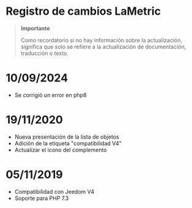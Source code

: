 # Registro de cambios LaMetric

>**Importante**
>
>Como recordatorio si no hay información sobre la actualización, significa que solo se refiere a la actualización de documentación, traducción o texto.

# 10/09/2024

- Se corrigió un error en php8

# 19/11/2020

- Nueva presentación de la lista de objetos
- Adición de la etiqueta "compatibilidad V4"
- Actualizar el icono del complemento

# 05/11/2019

- Compatibilidad con Jeedom V4
- Soporte para PHP 7.3
